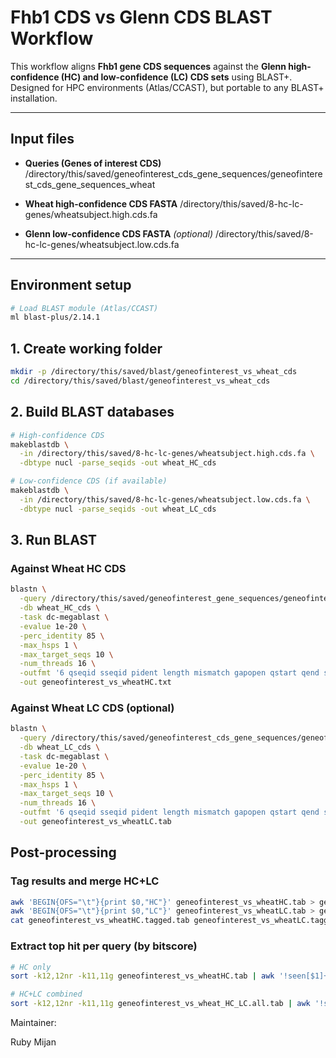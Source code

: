 # Fhb1 CDS vs Glenn CDS BLAST Workflow

This workflow aligns **Fhb1 gene CDS sequences** against the **Glenn high-confidence (HC) and low-confidence (LC) CDS sets** using BLAST+.  
Designed for HPC environments (Atlas/CCAST), but portable to any BLAST+ installation.

---

## Input files

- **Queries (Genes of interest CDS)**
/directory/this/saved/geneofinterest_cds_gene_sequences/geneofinterest_cds_gene_sequences_wheat

- **Wheat high-confidence CDS FASTA**
/directory/this/saved/8-hc-lc-genes/wheatsubject.high.cds.fa

- **Glenn low-confidence CDS FASTA** *(optional)*
/directory/this/saved/8-hc-lc-genes/wheatsubject.low.cds.fa


---

## Environment setup
```bash
# Load BLAST module (Atlas/CCAST)
ml blast-plus/2.14.1
```

## 1. Create working folder
```bash
mkdir -p /directory/this/saved/blast/geneofinterest_vs_wheat_cds
cd /directory/this/saved/blast/geneofinterest_vs_wheat_cds
```

## 2. Build BLAST databases
```bash
# High-confidence CDS
makeblastdb \
  -in /directory/this/saved/8-hc-lc-genes/wheatsubject.high.cds.fa \
  -dbtype nucl -parse_seqids -out wheat_HC_cds

# Low-confidence CDS (if available)
makeblastdb \
  -in /directory/this/saved/8-hc-lc-genes/wheatsubject.low.cds.fa \
  -dbtype nucl -parse_seqids -out wheat_LC_cds
```

## 3. Run BLAST
### Against Wheat HC CDS
```bash
blastn \
  -query /directory/this/saved/geneofinterest_gene_sequences/geneofinterest_cds_gene_sequences_wheat \
  -db wheat_HC_cds \
  -task dc-megablast \
  -evalue 1e-20 \
  -perc_identity 85 \
  -max_hsps 1 \
  -max_target_seqs 10 \
  -num_threads 16 \
  -outfmt '6 qseqid sseqid pident length mismatch gapopen qstart qend sstart send evalue bitscore qlen slen' \
  -out geneofinterest_vs_wheatHC.txt
```

### Against Wheat LC CDS (optional)
```bash
blastn \
  -query /directory/this/saved/geneofinterest_cds_gene_sequences/geneofinterest_cds_gene_sequences_wheat \
  -db wheat_LC_cds \
  -task dc-megablast \
  -evalue 1e-20 \
  -perc_identity 85 \
  -max_hsps 1 \
  -max_target_seqs 10 \
  -num_threads 16 \
  -outfmt '6 qseqid sseqid pident length mismatch gapopen qstart qend sstart send evalue bitscore qlen slen' \
  -out geneofinterest_vs_wheatLC.tab
```

## Post-processing
### Tag results and merge HC+LC
```bash
awk 'BEGIN{OFS="\t"}{print $0,"HC"}' geneofinterest_vs_wheatHC.tab > geneofinterest_vs_wheatHC.tagged.tab
awk 'BEGIN{OFS="\t"}{print $0,"LC"}' geneofinterest_vs_wheatLC.tab > geneofinterest_vs_wheatLC.tagged.tab
cat geneofinterest_vs_wheatHC.tagged.tab geneofinterest_vs_wheatLC.tagged.tab > geneofinterest_vs_wheat_HC_LC.all.tab
```

### Extract top hit per query (by bitscore)
```bash
# HC only
sort -k12,12nr -k11,11g geneofinterest_vs_wheatHC.tab | awk '!seen[$1]++' > geneofinterest_vs_wheatHC.top1.tab

# HC+LC combined
sort -k12,12nr -k11,11g geneofinterest_vs_wheat_HC_LC.all.tab | awk '!seen[$1]++' > geneofinterest_vs_wheat_HC_LC.top1.tab
```

Maintainer:

Ruby Mijan



